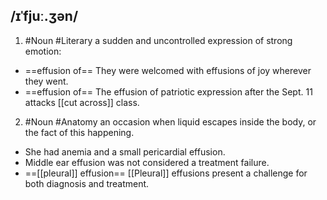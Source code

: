 ## /ɪˈfjuː.ʒən/
1. #Noun  #Literary 
a sudden and uncontrolled expression of strong emotion:

- ==effusion of==
They were welcomed with effusions of joy wherever they went.
- ==effusion of==
The effusion of patriotic expression after the Sept. 11 attacks [[cut across]] class. 


2. #Noun #Anatomy 
an occasion when liquid escapes inside the body, or the fact of this happening.

- She had anemia and a small pericardial effusion.
- Middle ear effusion was not considered a treatment failure.
- ==[[pleural]] effusion==
[[Pleural]] effusions present a challenge for both diagnosis and treatment.

